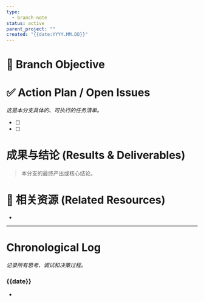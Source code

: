 ```yaml
---
type:
  - branch-note
status: active
parent_project: ""
created: "{{date:YYYY.MM.DD}}"
---
```

# 🎯 Branch Objective
> 

# ✅ Action Plan / Open Issues
*这是本分支具体的、可执行的任务清单。*

- [ ] 
- [ ] 

# 成果与结论 (Results & Deliverables)
> 本分支的最终产出或核心结论。

# 🔗 相关资源 (Related Resources)
- 

---

# Chronological Log
*记录所有思考、调试和决策过程。*

### {{date}}
- 